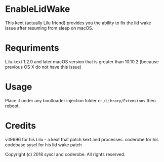 EnableLidWake
====

This kext (actually Lilu friend) provides you the ability to fix the lid wake issue after resuming from sleep on macOS.

# Requriments
Lilu.kext 1.2.0 and later
macOS version that is greater than 10.10.2 (because previous OS X do not have this issue)

# Usage
Place it under any bootloader injection folder or ```/Library/Extensions``` then reboot.

# Credits
vit9696 for his Lilu - a kext that patch kext and processes.
coderobe for his codebase
syscl for his lid wake patch

Copyright (c) 2018 syscl and coderobe. All rights reserved.
